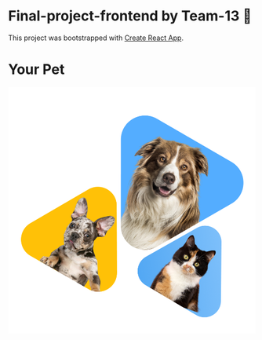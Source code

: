 # Final-project-frontend by Team-13 👋

This project was bootstrapped with
[Create React App](https://github.com/facebook/create-react-app).

# Your Pet

![picture](src/images/Home/home_tab.png)
